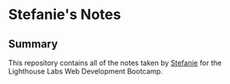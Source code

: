 # Stefanie's Notes

## Summary 

This repository contains all of the notes taken by [Stefanie](https://github.com/SChopta) for the Lighthouse Labs Web Development Bootcamp.

